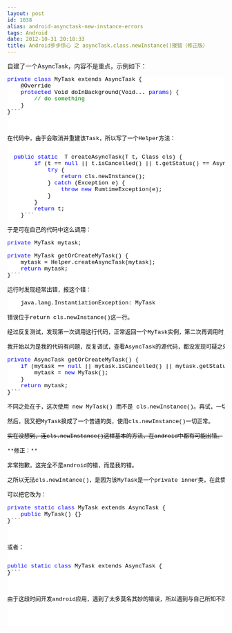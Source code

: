 ```yaml
---
layout: post
id: 1038
alias: android-asynctask-new-instance-errors
tags: Android
date: 2012-10-31 20:18:33
title: Android步步惊心 之 asyncTask.class.newInstance()报错（修正版）
---
```


自建了一个AsyncTask，内容不是重点，示例如下：

<pre class="csharpcode"><span class="kwrd">private</span> <span class="kwrd">class</span> MyTask extends AsyncTask<Void, Integer, Void> {
    @Override
    <span class="kwrd">protected</span> Void doInBackground(Void... <span class="kwrd">params</span>) {
        <span class="rem">// do something</span>
    }
}```
<style type="text/css">

.csharpcode, .csharpcode pre
{
	font-size: small;
	color: black;
	font-family: consolas, "Courier New", courier, monospace;
	background-color: #ffffff;
	/*white-space: pre;*/
}
.csharpcode pre { margin: 0em; }
.csharpcode .rem { color: #008000; }
.csharpcode .kwrd { color: #0000ff; }
.csharpcode .str { color: #006080; }
.csharpcode .op { color: #0000c0; }
.csharpcode .preproc { color: #cc6633; }
.csharpcode .asp { background-color: #ffff00; }
.csharpcode .html { color: #800000; }
.csharpcode .attr { color: #ff0000; }
.csharpcode .alt 
{
	background-color: #f4f4f4;
	width: 100%;
	margin: 0em;
}
.csharpcode .lnum { color: #606060; }</style>
<p>在代码中，由于会取消并重建该Task，所以写了一个Helper方法：

<pre class="csharpcode">  <span class="kwrd">public</span> <span class="kwrd">static</span> <T extends AsyncTask> T createAsyncTask(T t, Class<T> cls) {
        <span class="kwrd">if</span> (t == <span class="kwrd">null</span> || t.isCancelled() || t.getStatus() == AsyncTask.Status.FINISHED) {
            <span class="kwrd">try</span> {
                <span class="kwrd">return</span> cls.newInstance();
            } <span class="kwrd">catch</span> (Exception e) {
                <span class="kwrd">throw</span> <span class="kwrd">new</span> RumtimeException(e);
            }
        }
        <span class="kwrd">return</span> t;
    }```

于是可在自己的代码中这么调用：

<pre class="csharpcode"><span class="kwrd">private</span> MyTask mytask;

<span class="kwrd">private</span> MyTask getOrCreateMyTask() {
    mytask = Helper.createAsyncTask(mytask);
    <span class="kwrd">return</span> mytask;
}```

运行时发现经常出错，报这个错：

    java.lang.InstantiationException: MyTask

错误位于return cls.newInstance()这一行。

经过反复测试，发现第一次调用这行代码，正常返回一个MyTask实例，第二次再调用时，就会报错。而且错误信息只能得到cls.newInstance()出错，再往里就是native代码，没法调了。

我开始以为是我的代码有问题，反复调试，查看AsyncTask的源代码，都没发现可疑之处。万般无奈之下，去掉了这个助手方法，而是直接写在getOrCreateMyTask()方法中：

<pre class="csharpcode"><span class="kwrd">private</span> AsyncTask getOrCreateMyTask() {
    <span class="kwrd">if</span> (mytask == <span class="kwrd">null</span> || mytask.isCancelled() || mytask.getStatus() == AsyncTask.Status.FINISHED) {
        mytask = <span class="kwrd">new</span> MyTask();
    }
    <span class="kwrd">return</span> mytask;
}```

不同之处在于，这次使用 new MyTask() 而不是 cls.newInstance()。再试，一切正常！再也没有出现那个错误了。

然后，我又把MyTask换成了一个普通的类，使用cls.newInstance()一切正常。

<strike>实在没想到，连cls.newInstance()这样基本的方法，在android中都有可能出错。</strike>

**修正：**

非常抱歉，这完全不是android的错，而是我的错。

之所以无法cls.newIntance()，是因为该MyTask是一个private inner类，在此情况下无法通过该方法创建。

可以把它改为：

<pre class="csharpcode"><span class="kwrd">private</span> <span class="kwrd">static</span> <span class="kwrd">class</span> MyTask extends AsyncTask<Void, Integer, Void> {
    <span class="kwrd">public</span> MyTask() {}
}```
<style type="text/css">
.csharpcode, .csharpcode pre
{
	font-size: small;
	color: black;
	font-family: consolas, "Courier New", courier, monospace;
	background-color: #ffffff;
	/*white-space: pre;*/
}
.csharpcode pre { margin: 0em; }
.csharpcode .rem { color: #008000; }
.csharpcode .kwrd { color: #0000ff; }
.csharpcode .str { color: #006080; }
.csharpcode .op { color: #0000c0; }
.csharpcode .preproc { color: #cc6633; }
.csharpcode .asp { background-color: #ffff00; }
.csharpcode .html { color: #800000; }
.csharpcode .attr { color: #ff0000; }
.csharpcode .alt 
{
	background-color: #f4f4f4;
	width: 100%;
	margin: 0em;
}
.csharpcode .lnum { color: #606060; }</style>

或者：

<pre class="csharpcode"><span class="kwrd">public</span> <span class="kwrd">static</span> <span class="kwrd">class</span> MyTask extends AsyncTask<Void, Integer, Void> {
}```
<style type="text/css">
.csharpcode, .csharpcode pre
{
	font-size: small;
	color: black;
	font-family: consolas, "Courier New", courier, monospace;
	background-color: #ffffff;
	/*white-space: pre;*/
}
.csharpcode pre { margin: 0em; }
.csharpcode .rem { color: #008000; }
.csharpcode .kwrd { color: #0000ff; }
.csharpcode .str { color: #006080; }
.csharpcode .op { color: #0000c0; }
.csharpcode .preproc { color: #cc6633; }
.csharpcode .asp { background-color: #ffff00; }
.csharpcode .html { color: #800000; }
.csharpcode .attr { color: #ff0000; }
.csharpcode .alt 
{
	background-color: #f4f4f4;
	width: 100%;
	margin: 0em;
}
.csharpcode .lnum { color: #606060; }</style>

由于这段时间开发android应用，遇到了太多莫名其妙的错误，所以遇到与自己所知不同的问题时，会首先想到是android有bug。以后要更加谨慎一些。
